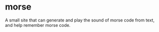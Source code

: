 # morse
A small site that can generate and play the sound of morse code from text, and help remember morse code.
